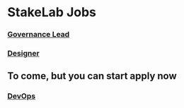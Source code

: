 # StakeLab Jobs

### [Governance Lead](https://github.com/StakeLab-Hub/StakeLab/tree/main/Jobs/Governance-Lead/README.md)
### [Designer](https://github.com/StakeLab-Hub/StakeLab/tree/main/Jobs/Designer/README.md)

## To come, but you can start apply now
### [DevOps](https://github.com/StakeLab-Hub/StakeLab/tree/main/Jobs/DevOps/README.md)
